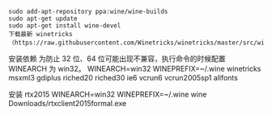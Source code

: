     sudo add-apt-repository ppa:wine/wine-builds
    sudo apt-get update
    sudo apt-get install wine-devel
    下载最新 winetricks
    （https://raw.githubusercontent.com/Winetricks/winetricks/master/src/winetricks）

安装依赖
为防止 32 位、64 位可能出现不兼容，执行命令的时候配置 WINEARCH 为 win32。
    WINEARCH=win32 WINEPREFIX=~/.wine winetricks msxml3 gdiplus riched20 riched30 ie6 vcrun6 vcrun2005sp1 allfonts

安装 rtx2015
    WINEARCH=win32 WINEPREFIX=~/.wine wine Downloads/rtxclient2015formal.exe
